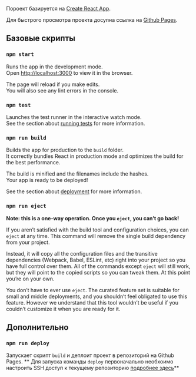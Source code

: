 Пороект базируется на [Create React App](https://github.com/facebook/create-react-app).

Для быстрого просмотра проекта досупна ссылка на [Github Pages](https://dzebisati.github.io/pokemon-gallery/).

## Базовые скрипты


### `npm start`

Runs the app in the development mode.<br>
Open [http://localhost:3000](http://localhost:3000) to view it in the browser.

The page will reload if you make edits.<br>
You will also see any lint errors in the console.

### `npm test`

Launches the test runner in the interactive watch mode.<br>
See the section about [running tests](https://facebook.github.io/create-react-app/docs/running-tests) for more information.

### `npm run build`

Builds the app for production to the `build` folder.<br>
It correctly bundles React in production mode and optimizes the build for the best performance.

The build is minified and the filenames include the hashes.<br>
Your app is ready to be deployed!

See the section about [deployment](https://facebook.github.io/create-react-app/docs/deployment) for more information.

### `npm run eject`

**Note: this is a one-way operation. Once you `eject`, you can’t go back!**

If you aren’t satisfied with the build tool and configuration choices, you can `eject` at any time. This command will remove the single build dependency from your project.

Instead, it will copy all the configuration files and the transitive dependencies (Webpack, Babel, ESLint, etc) right into your project so you have full control over them. All of the commands except `eject` will still work, but they will point to the copied scripts so you can tweak them. At this point you’re on your own.

You don’t have to ever use `eject`. The curated feature set is suitable for small and middle deployments, and you shouldn’t feel obligated to use this feature. However we understand that this tool wouldn’t be useful if you couldn’t customize it when you are ready for it.

## Дополнительно

### `npm run deploy`

Запускает скрипт `build` и деплоит проект в репозиторий на Github Pages.
** Для запуска команды `deploy` первоначально необхоимо настроить SSH доступ к текущему репозиторию [подробнее здесь](https://help.github.com/en/articles/connecting-to-github-with-ssh)**